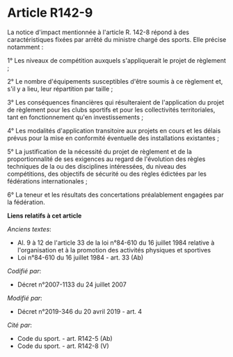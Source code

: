 # Article R142-9

La notice d'impact mentionnée à l'article R. 142-8 répond à des caractéristiques fixées par arrêté du ministre chargé des
sports. Elle précise notamment :

1° Les niveaux de compétition auxquels s'appliquerait le projet de règlement ;

2° Le nombre d'équipements susceptibles d'être soumis à ce règlement et, s'il y a lieu, leur répartition par taille ;

3° Les conséquences financières qui résulteraient de l'application du projet de règlement pour les clubs sportifs et pour les
collectivités territoriales, tant en fonctionnement qu'en investissements ;

4° Les modalités d'application transitoire aux projets en cours et les délais prévus pour la mise en conformité éventuelle
des installations existantes ;

5° La justification de la nécessité du projet de règlement et de la proportionnalité de ses exigences au regard de
l'évolution des règles techniques de la ou des disciplines intéressées, du niveau des compétitions, des objectifs de sécurité
ou des règles édictées par les fédérations internationales ;

6° La teneur et les résultats des concertations préalablement engagées par la fédération.

**Liens relatifs à cet article**

_Anciens textes_:

  - Al. 9 à 12 de l'article 33 de la loi n°84-610 du 16 juillet 1984 relative à l'organisation et à la promotion des activités physiques et sportives
  - Loi n°84-610 du 16 juillet 1984 - art. 33 (Ab)

_Codifié par_:

  - Décret n°2007-1133 du 24 juillet 2007

_Modifié par_:

  - Décret n°2019-346 du 20 avril 2019 - art. 4

_Cité par_:

  - Code du sport. - art. R142-5 (Ab)
  - Code du sport. - art. R142-8 (V)
